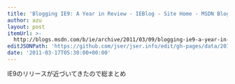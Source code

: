 ```yaml
---
title: 'Blogging IE9: A Year in Review - IEBlog - Site Home - MSDN Blogs'
author: azu
layout: post
itemUrl: >-
  http://blogs.msdn.com/b/ie/archive/2011/03/09/blogging-ie9-a-year-in-review.aspx
editJSONPath: 'https://github.com/jser/jser.info/edit/gh-pages/data/2011/03/index.json'
date: '2011-03-17T05:30:00+00:00'
---
```

IE9のリリースが近づいてきたので総まとめ
